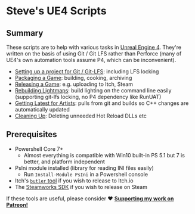 # Steve's UE4 Scripts

## Summary

These scripts are to help with various tasks in [Unreal Engine 4](https://www.unrealengine.com). 
They're written on the basis of using Git / Git LFS rather than Perforce (many of UE4's own
automation tools assume P4, which can be inconvenient).

* [Setting up a project for Git / Git-LFS](./doc/GitSetup.md): including LFS locking
* [Packaging a Game](./doc/Package.md): building, cooking, archiving
* [Releasing a Game](./doc/Release.md): e.g. uploading to Itch, Steam
* [Rebuilding Lightmaps](./doc/RebuildLightmaps.md): build lighting on the command line easily (supporting git-lfs locking, no P4 dependency like RunUAT)
* [Getting Latest for Artists](./doc/GetLatest.md): pulls from git and builds so C++ changes are automatically updated
* [Cleaning Up](./doc/Cleanup.md): Deleting unneeded Hot Reload DLLs etc


## Prerequisites

* Powershell Core 7+
  * Almost everything is compatible with Win10 built-in PS 5.1 but 7 is better, and platform independent
* PsIni module installed (library for reading INI files easily)
   * Run `Install-Module PsIni` in a Powershell console
* Itch's [`butler` tool](https://itch.io/docs/butler/) if you wish to release to Itch.io
* The [Steamworks SDK](https://partner.steamgames.com/doc/sdk) if you wish to release on Steam


If these tools are useful, please consider :heart: **[Supporting my work on Patreon!](https://www.patreon.com/stevestreeting)**

